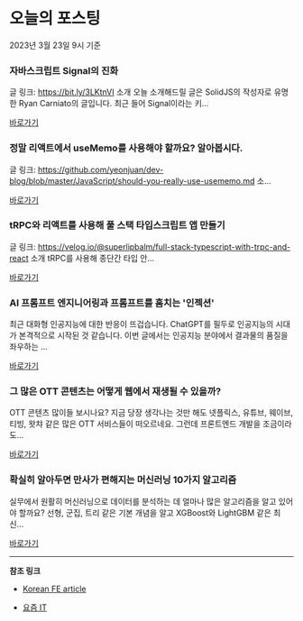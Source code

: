 # 오늘의 포스팅 
2023년 3월 23일 9시 기준 

###  자바스크립트 Signal의 진화 

 글 링크: https://bit.ly/3LKtnVI 소개 오늘 소개해드릴 글은 SolidJS의 작성자로 유명한 Ryan Carniato의 글입니다. 최근 들어 Signal이라는 키... 

 [바로가기](https://kofearticle.substack.com/p/korean-fe-article-signal) 

###  정말 리액트에서 useMemo를 사용해야 할까요? 알아봅시다. 

 글 링크: https://github.com/yeonjuan/dev-blog/blob/master/JavaScript/should-you-really-use-usememo.md 소... 

 [바로가기](https://kofearticle.substack.com/p/korean-fe-article-usememo) 

###  tRPC와 리액트를 사용해 풀 스택 타입스크립트 앱 만들기 

 글 링크: https://velog.io/@superlipbalm/full-stack-typescript-with-trpc-and-react 소개 tRPC를 사용해 종단간 타입 안... 

 [바로가기](https://kofearticle.substack.com/p/korean-fe-article-trpc) 

### AI 프롬프트 엔지니어링과 프롬프트를 훔치는 '인젝션' 

 최근 대화형 인공지능에 대한 반응이 뜨겁습니다. ChatGPT를 필두로 인공지능의 시대가 본격적으로 시작된 것 같습니다. 이번 글에서는 인공지능 분야에서 결과물의 품질을 좌우하는 ... 

 [바로가기](https://yozm.wishket.com/magazine/detail/1939/) 

### 그 많은 OTT 콘텐츠는 어떻게 웹에서 재생될 수 있을까? 

 OTT 콘텐츠 많이들 보시나요? 지금 당장 생각나는 것만 해도 넷플릭스, 유튜브, 웨이브, 티빙, 왓챠 같은 많은 OTT 서비스들이 떠오르네요. 그런데 프론트엔드 개발을 조금이라도... 

 [바로가기](https://yozm.wishket.com/magazine/detail/1934/) 

### 확실히 알아두면 만사가 편해지는 머신러닝 10가지 알고리즘 

 실무에서 원활히 머신러닝으로 데이터를 분석하는 데 얼마나 많은 알고리즘을 알고 있어야 할까요? 선형, 군집, 트리 같은 기본 개념을 알고 XGBoost와 LightGBM 같은 최신... 

 [바로가기](https://yozm.wishket.com/magazine/detail/1931/) 

---

**참조 링크**

- [Korean FE article](https://kofearticle.substack.com) 

- [요즘 IT](https://yozm.wishket.com/magazine) 

